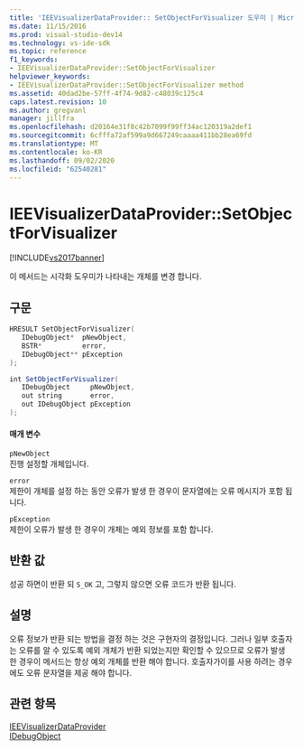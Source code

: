 ```yaml
---
title: 'IEEVisualizerDataProvider:: SetObjectForVisualizer 도우미 | Microsoft Docs'
ms.date: 11/15/2016
ms.prod: visual-studio-dev14
ms.technology: vs-ide-sdk
ms.topic: reference
f1_keywords:
- IEEVisualizerDataProvider::SetObjectForVisualizer
helpviewer_keywords:
- IEEVisualizerDataProvider::SetObjectForVisualizer method
ms.assetid: 40dad2be-57ff-4f74-9d82-c48039c125c4
caps.latest.revision: 10
ms.author: gregvanl
manager: jillfra
ms.openlocfilehash: d20164e31f8c42b7099f99ff34ac120319a2def1
ms.sourcegitcommit: 6cfffa72af599a9d667249caaaa411bb28ea69fd
ms.translationtype: MT
ms.contentlocale: ko-KR
ms.lasthandoff: 09/02/2020
ms.locfileid: "62540281"
---
```

# <a name="ieevisualizerdataprovidersetobjectforvisualizer"></a>IEEVisualizerDataProvider::SetObjectForVisualizer
[!INCLUDE[vs2017banner](../../../includes/vs2017banner.md)]

이 메서드는 시각화 도우미가 나타내는 개체를 변경 합니다.  
  
## <a name="syntax"></a>구문  
  
```cpp  
HRESULT SetObjectForVisualizer(  
   IDebugObject*  pNewObject,  
   BSTR*          error,  
   IDebugObject** pException  
);  
```  
  
```csharp  
int SetObjectForVisualizer(  
   IDebugObject     pNewObject,  
   out string       error,  
   out IDebugObject pException  
);  
```  
  
#### <a name="parameters"></a>매개 변수  
 `pNewObject`  
 진행 설정할 개체입니다.  
  
 `error`  
 제한이 개체를 설정 하는 동안 오류가 발생 한 경우이 문자열에는 오류 메시지가 포함 됩니다.  
  
 `pException`  
 제한이 오류가 발생 한 경우이 개체는 예외 정보를 포함 합니다.  
  
## <a name="return-value"></a>반환 값  
 성공 하면이 반환 되 `S_OK` 고, 그렇지 않으면 오류 코드가 반환 됩니다.  
  
## <a name="remarks"></a>설명  
 오류 정보가 반환 되는 방법을 결정 하는 것은 구현자의 결정입니다. 그러나 일부 호출자는 오류를 알 수 있도록 예외 개체가 반환 되었는지만 확인할 수 있으므로 오류가 발생 한 경우이 메서드는 항상 예외 개체를 반환 해야 합니다. 호출자가이를 사용 하려는 경우에도 오류 문자열을 제공 해야 합니다.  
  
## <a name="see-also"></a>관련 항목  
 [IEEVisualizerDataProvider](../../../extensibility/debugger/reference/ieevisualizerdataprovider.md)   
 [IDebugObject](../../../extensibility/debugger/reference/idebugobject.md)
